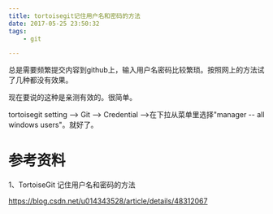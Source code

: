 ```yaml
---
title: tortoisegit记住用户名和密码的方法
date: 2017-05-25 23:50:32
tags:
	- git

---
```


总是需要频繁提交内容到github上，输入用户名密码比较繁琐。按照网上的方法试了几种都没有效果。

现在要说的这种是亲测有效的。很简单。

tortoisegit 
setting --> Git --> Credential -->在下拉从菜单里选择"manager -- all windows users"。就好了。



# 参考资料

1、TortoiseGit 记住用户名和密码的方法

https://blog.csdn.net/u014343528/article/details/48312067